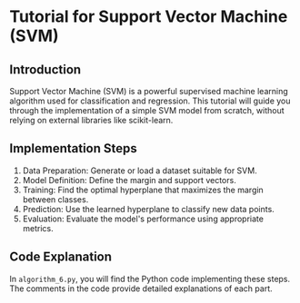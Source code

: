 # Tutorial for Support Vector Machine (SVM)
## Introduction
Support Vector Machine (SVM) is a powerful supervised machine learning algorithm used for classification and regression. This tutorial will guide you through the implementation of a simple SVM model from scratch, without relying on external libraries like scikit-learn.

## Implementation Steps
1. Data Preparation: Generate or load a dataset suitable for SVM.
2. Model Definition: Define the margin and support vectors.
3. Training: Find the optimal hyperplane that maximizes the margin between classes.
4. Prediction: Use the learned hyperplane to classify new data points.
5. Evaluation: Evaluate the model's performance using appropriate metrics.

## Code Explanation
In `algorithm_6.py`, you will find the Python code implementing these steps. The comments in the code provide detailed explanations of each part.